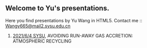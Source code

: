 ## Welcome to Yu's presentations.
Here you find presentations by Yu Wang in HTML5.
Contact me :: Wangy665@mail2.sysu.edu.cn


1. [2021/6/4 SYSU](https://rainkings.github.io/Yu_pre/recycling), AVOIDING RUN-AWAY GAS ACCRETION:
ATMOSPHERIC RECYCLING

